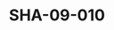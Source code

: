 ---
pid: SHA-09-010
title: SHA-09-010
language: ar
original_label: 
rights: شرحبيل احمد
location_of_original: شرحبيل احمد
photographer_or_studio: 
scanned_from: photograph 7.4 by 10.5
_date: '1964'
location: جنوب السودان
description: شرحبيل احمد وشخص اخر امام طائرة
additional_notes: 
permission_display: 'yes'
on_server: 'no'
on_website: 'no'
permalink: /photopages/ar/SHA-09-010.html
layout: photo-page
---